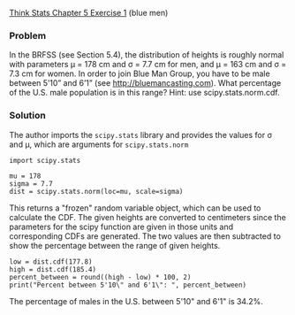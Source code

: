[Think Stats Chapter 5 Exercise 1](http://greenteapress.com/thinkstats2/html/thinkstats2006.html#toc50) (blue men)

### Problem
In the BRFSS (see Section 5.4), the distribution of heights is roughly normal with parameters µ = 178 cm and σ = 7.7 cm for men, and µ = 163 cm and σ = 7.3 cm for women. In order to join Blue Man Group, you have to be male between 5’10” and 6’1” (see http://bluemancasting.com). What percentage of the U.S. male population is in this range? Hint: use scipy.stats.norm.cdf.

### Solution
The author imports the `scipy.stats` library and provides the values for σ and µ, which are arguments for `scipy.stats.norm`

    import scipy.stats
    
    mu = 178
    sigma = 7.7
    dist = scipy.stats.norm(loc=mu, scale=sigma)

This returns a "frozen" random variable object, which can be used to calculate the CDF. The given heights are converted to centimeters since the parameters for the scipy function are given in those units and corresponding CDFs are generated. The two values are then subtracted to show the percentage between the range of given heights.

    low = dist.cdf(177.8)
    high = dist.cdf(185.4)
    percent_between = round((high - low) * 100, 2)
    print("Percent between 5'10\" and 6'1\": ", percent_between)

The percentage of males in the U.S. between 5'10" and 6'1" is 34.2%.
